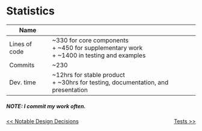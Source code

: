 # Statistics

| Name          |  |
|---------------|--|
| Lines of code | ~330 for core components<br>+ ~450 for supplementary work<br>+ ~1400 in testing and examples |
| Commits       | ~230 |
| Dev. time     | ~12hrs for stable product<br>+ ~30hrs for testing, documentation, and presentation |

##### NOTE: I commit my work often.

<a style="float:left" href="NOTABLE_DESIGN_DECISIONS.md">\<\< Notable Design Decisions</a> <a style="float:right" href="TESTS.md">Tests \>\></a>
